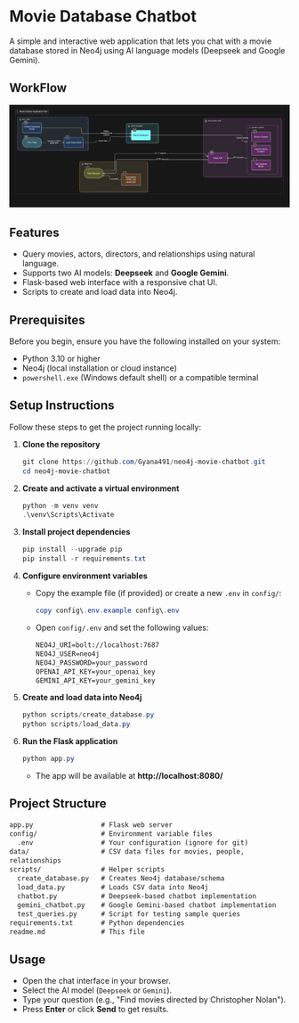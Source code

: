 # Movie Database Chatbot

A simple and interactive web application that lets you chat with a movie database stored in Neo4j using AI language models (Deepseek and Google Gemini).

## WorkFlow

![1750777898561](images/readme/1750777898561.png)

## Features

- Query movies, actors, directors, and relationships using natural language.
- Supports two AI models: **Deepseek** and **Google Gemini**.
- Flask-based web interface with a responsive chat UI.
- Scripts to create and load data into Neo4j.

## Prerequisites

Before you begin, ensure you have the following installed on your system:

- Python 3.10 or higher
- Neo4j (local installation or cloud instance)
- `powershell.exe` (Windows default shell) or a compatible terminal

## Setup Instructions

Follow these steps to get the project running locally:

1. **Clone the repository**

   ```powershell
   git clone https://github.com/Gyana491/neo4j-movie-chatbot.git
   cd neo4j-movie-chatbot
   ```
2. **Create and activate a virtual environment**

   ```powershell
   python -m venv venv
   .\venv\Scripts\Activate
   ```
3. **Install project dependencies**

   ```powershell
   pip install --upgrade pip
   pip install -r requirements.txt
   ```
4. **Configure environment variables**

   - Copy the example file (if provided) or create a new `.env` in `config/`:
     ```powershell
     copy config\.env.example config\.env
     ```
   - Open `config/.env` and set the following values:
     ```dotenv
     NEO4J_URI=bolt://localhost:7687
     NEO4J_USER=neo4j
     NEO4J_PASSWORD=your_password
     OPENAI_API_KEY=your_openai_key
     GEMINI_API_KEY=your_gemini_key
     ```
5. **Create and load data into Neo4j**

   ```powershell
   python scripts/create_database.py
   python scripts/load_data.py
   ```
6. **Run the Flask application**

   ```powershell
   python app.py
   ```

   - The app will be available at **http://localhost:8080/**

## Project Structure

```
app.py                 # Flask web server
config/                # Environment variable files
  .env                 # Your configuration (ignore for git)
data/                  # CSV data files for movies, people, relationships
scripts/               # Helper scripts
  create_database.py   # Creates Neo4j database/schema
  load_data.py         # Loads CSV data into Neo4j
  chatbot.py           # Deepseek-based chatbot implementation
  gemini_chatbot.py    # Google Gemini-based chatbot implementation
  test_queries.py      # Script for testing sample queries
requirements.txt       # Python dependencies
readme.md              # This file
```

## Usage

- Open the chat interface in your browser.
- Select the AI model (`Deepseek` or `Gemini`).
- Type your question (e.g., "Find movies directed by Christopher Nolan").
- Press **Enter** or click **Send** to get results.

